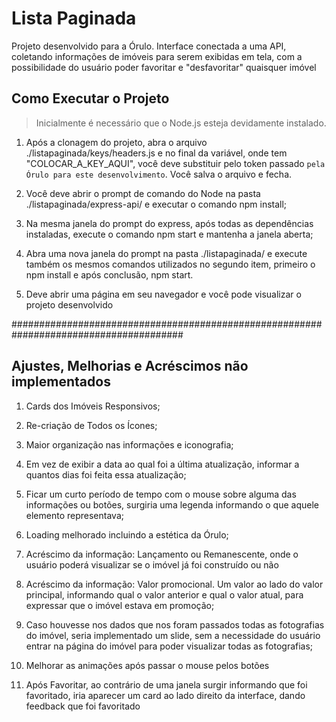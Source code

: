 # Lista Paginada
Projeto desenvolvido para a Órulo.
Interface conectada a uma API, coletando informações de imóveis para serem exibidas em tela, com a possibilidade do usuário poder favoritar e "desfavoritar" quaisquer imóvel

## Como Executar o Projeto
> Inicialmente é necessário que o Node.js esteja devidamente instalado.

1. Após a clonagem do projeto, abra o arquivo ./listapaginada/keys/headers.js e no final da variável, onde tem "COLOCAR_A_KEY_AQUI", você deve substituir pelo token passado ```pela Órulo para este desenvolvimento```. Você salva o arquivo e fecha.

2. Você deve abrir o prompt de comando do Node na pasta ./listapaginada/express-api/ e executar o comando npm install;

3. Na mesma janela do prompt do express, após todas as dependências instaladas, execute o comando npm start e mantenha a janela aberta;

4. Abra uma nova janela do prompt na pasta ./listapaginada/ e execute também os mesmos comandos utilizados no segundo item, primeiro o npm install e após conclusão, npm start.

5. Deve abrir uma página em seu navegador e você pode visualizar o projeto desenvolvido

#######################################################################################

## Ajustes, Melhorias e Acréscimos não implementados

1. Cards dos Imóveis Responsivos;

2. Re-criação de Todos os Ícones;

3. Maior organização nas informações e iconografia;

4. Em vez de exibir a data ao qual foi a última atualização, informar a quantos dias foi feita essa atualização;

5. Ficar um curto período de tempo com o mouse sobre alguma das informações ou botões, surgiria uma legenda informando o que aquele elemento representava;

6. Loading melhorado incluindo a estética da Órulo;

7. Acréscimo da informação: Lançamento ou Remanescente, onde o usuário poderá visualizar se o imóvel já foi construído ou não

8. Acréscimo da informação: Valor promocional. Um valor ao lado do valor principal, informando qual o valor anterior e qual o valor atual, para expressar que o imóvel estava em promoção;

9. Caso houvesse nos dados que nos foram passados todas as fotografias do imóvel, seria implementado um slide, sem a necessidade do usuário entrar na página do imóvel para poder visualizar todas as fotografias;

10. Melhorar as animações após passar o mouse pelos botões

11. Após Favoritar, ao contrário de uma janela surgir informando que foi favoritado, iria aparecer um card ao lado direito da interface, dando feedback que foi favoritado


